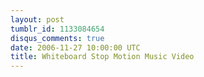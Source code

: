 ```yaml
---
layout: post
tumblr_id: 1133084654
disqus_comments: true
date: 2006-11-27 10:00:00 UTC
title: Whiteboard Stop Motion Music Video
---
```


<object width="425" height="350"><param name="movie" value="http://www.youtube.com/v/u46eaeAfeqw"></param><param name="wmode" value="transparent"></param><embed src="http://www.youtube.com/v/u46eaeAfeqw" type="application/x-shockwave-flash" wmode="transparent" width="425" height="350"></embed></object>
